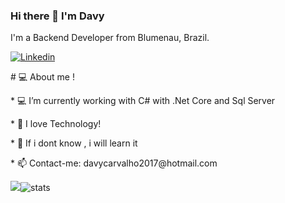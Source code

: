 ### Hi there 👋 I'm Davy

I'm a Backend Developer from Blumenau, Brazil.

<a href="https://www.linkedin.com/in/davy-carvalho-18bb381b8/">

<img alt="Linkedin" src="https://img.shields.io/badge/linkedin-0077B5?logo=linkedin&logoColor=white&style=for-the-badge"/>

</a>

<p># 💻 About me !</p>

<p>* 💻 I’m currently working with C# with .Net Core and Sql Server</p>

<p>* 💬 I love Technology!</p>

<p>* 🚀 If i dont know , i will learn it</p>

<p>* 📫 Contact-me: davycarvalho2017@hotmail.com</p>  

<img src="https://github-readme-stats.vercel.app/api?username=DavyCarvalho" />![stats](https://github-readme-stats.vercel.app/api/wakatime?username=@DavyCarvalho)
